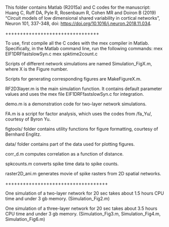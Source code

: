 This folder contains Matlab (R2015a) and C codes for the manuscript: 
Huang C, Ruff DA, Pyle R, Rosenbaum R, Cohen MR and Doiron B (2019) “Circuit models of low dimensional shared variability in cortical networks”, Neuron 101, 337-348, doi: https://doi.org/10.1016/j.neuron.2018.11.034. 

++++++++++++++++++++++++++++++++

To use, first compile all the C codes with the mex compiler in Matlab. Specifically, in the Matlab command line, run the following commands:
mex EIF1DRFfastslowSyn.c
mex spktime2count.c

Scripts of different network simulations are named Simulation_FigX.m, where X is the Figure number. 

Scripts for generating corresponding figures are MakeFigureX.m.  

RF2D3layer.m  is the main simulation function. It contains default parameter values and uses the mex file EIF1DRFfastslowSyn.c for integration. 

demo.m is a demonstration code for two-layer network simulations.   

FA.m is a script for factor analysis, which uses the codes from /fa_Yu/, courtesy of Byron Yu. 

figtools/ folder contains utility functions for figure formatting, courtesy of Bernhard Englitz. 

data/ folder contains part of the data used for plotting figures.  

corr_d.m computes correlation as a function of distance. 

spkcounts.m converts spike time data to spike counts. 

raster2D_ani.m generates movie of spike rasters from 2D spatial networks. 

+++++++++++++++++++++++++++++++++++

One simulation of a two-layer network for 20 sec takes about 1.5 hours CPU time and under 3 gb memory. 
(Simulation_Fig2.m)

One simulation of a three-layer network for 20 sec takes about 3.5 hours CPU time and under 3 gb memory. 
(Simulation_Fig3.m, Simulation_Fig4.m, Simulation_Fig6.m)


